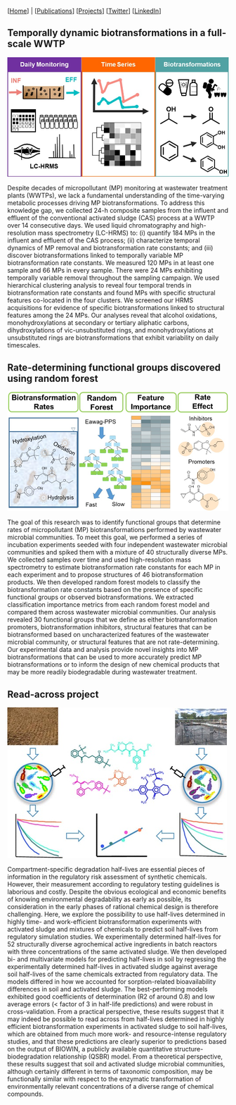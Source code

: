 [[Home](https://stephlynrich.github.io)] | 
[[Publications](https://stephlynrich.github.io/publications.html)]
[[Projects](https://stephlynrich.github.io/projects.html)]
[[Twitter](https://twitter.com/stephrich257)]
[[LinkedIn](https://www.linkedin.com/in/stephanielrich/)]

## Temporally dynamic biotransformations in a full-scale WWTP
![alt](img/Rich.Helbling.2023%20-%20TOCart%20-%20submission.jpg)

Despite decades of micropollutant (MP) monitoring at wastewater treatment plants (WWTPs), we lack a fundamental understanding of the time-varying metabolic processes driving MP biotransformations. To address this knowledge gap, we collected 24-h composite samples from the influent and effluent of the conventional activated sludge (CAS) process at a WWTP over 14 consecutive days. We used liquid chromatography and high-resolution mass spectrometry (LC-HRMS) to: (i) quantify 184 MPs in the influent and effluent of the CAS process; (ii) characterize temporal dynamics of MP removal and biotransformation rate constants; and (iii) discover biotransformations linked to temporally variable MP biotransformation rate constants. We measured 120 MPs in at least one sample and 66 MPs in every sample. There were 24 MPs exhibiting temporally variable removal throughout the sampling campaign. We used hierarchical clustering analysis to reveal four temporal trends in biotransformation rate constants and found MPs with specific structural features co-located in the four clusters. We screened our HRMS acquisitions for evidence of specific biotransformations linked to structural features among the 24 MPs. Our analyses reveal that alcohol oxidations, monohydroxylations at secondary or tertiary aliphatic carbons, dihydroxylations of vic-unsubstituted rings, and monohydroxylations at unsubstituted rings are biotransformations that exhibit variability on daily timescales.


## Rate-determining functional groups discovered using random forest
![alt](img/TOCart_v2_Rich.Zumstein.Helbling.2022.jpg)

The goal of this research was to identify functional groups that determine rates of micropollutant (MP) biotransformations performed by wastewater microbial communities. To meet this goal, we performed a series of incubation experiments seeded with four independent wastewater microbial communities and spiked them with a mixture of 40 structurally diverse MPs. We collected samples over time and used high-resolution mass spectrometry to estimate biotransformation rate constants for each MP in each experiment and to propose structures of 46 biotransformation products. We then developed random forest models to classify the biotransformation rate constants based on the presence of specific functional groups or observed biotransformations. We extracted classification importance metrics from each random forest model and compared them across wastewater microbial communities. Our analysis revealed 30 functional groups that we define as either biotransformation promoters, biotransformation inhibitors, structural features that can be biotransformed based on uncharacterized features of the wastewater microbial community, or structural features that are not rate-determining. Our experimental data and analysis provide novel insights into MP biotransformations that can be used to more accurately predict MP biotransformations or to inform the design of new chemical products that may be more readily biodegradable during wastewater treatment.

## Read-across project
![alt](img/read_across_graphicalabstract.jpg)

Compartment-specific degradation half-lives are essential pieces of information in the regulatory risk assessment of synthetic chemicals. However, their measurement according to regulatory testing guidelines is laborious and costly. Despite the obvious ecological and economic benefits of knowing environmental degradability as early as possible, its consideration in the early phases of rational chemical design is therefore challenging. Here, we explore the possibility to use half-lives determined in highly time- and work-efficient biotransformation experiments with activated sludge and mixtures of chemicals to predict soil half-lives from regulatory simulation studies. We experimentally determined half-lives for 52 structurally diverse agrochemical active ingredients in batch reactors with three concentrations of the same activated sludge. We then developed bi- and multivariate models for predicting half-lives in soil by regressing the experimentally determined half-lives in activated sludge against average soil half-lives of the same chemicals extracted from regulatory data. The models differed in how we accounted for sorption-related bioavailability differences in soil and activated sludge. The best-performing models exhibited good coefficients of determination (R2 of around 0.8) and low average errors (&lt; factor of 3 in half-life predictions) and were robust in cross-validation. From a practical perspective, these results suggest that it may indeed be possible to read across from half-lives determined in highly efficient biotransformation experiments in activated sludge to soil half-lives, which are obtained from much more work- and resource-intense regulatory studies, and that these predictions are clearly superior to predictions based on the output of BIOWIN, a publicly available quantitative structure-biodegradation relationship (QSBR) model. From a theoretical perspective, these results suggest that soil and activated sludge microbial communities, although certainly different in terms of taxonomic composition, may be functionally similar with respect to the enzymatic transformation of environmentally relevant concentrations of a diverse range of chemical compounds.
